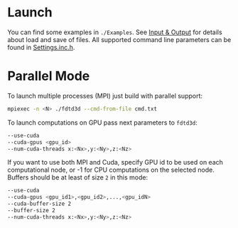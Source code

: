 # Launch

You can find some examples in `./Examples`. See [Input & Output](Docs/Input-Output.md) for details about load and save of files. All supported command line parameters can be found in [Settings.inc.h](Source/Settings/Settings.inc.h).

# Parallel Mode

To launch multiple processes (MPI) just build with parallel support:
```sh
mpiexec -n <N> ./fdtd3d --cmd-from-file cmd.txt
```

To launch computations on GPU pass next parameters to `fdtd3d`:
```sh
--use-cuda
--cuda-gpus <gpu_id>
--num-cuda-threads x:<Nx>,y:<Ny>,z:<Nz>
```

If you want to use both MPI and Cuda, specify GPU id to be used on each computational node, or -1 for CPU computations on the selected node. Buffers should be at least of size `2` in this mode:
```sh
--use-cuda
--cuda-gpus <gpu_id1>,<gpu_id2>,...,<gpu_idN>
--cuda-buffer-size 2
--buffer-size 2
--num-cuda-threads x:<Nx>,y:<Ny>,z:<Nz>
```
